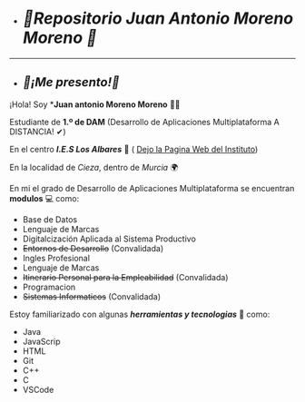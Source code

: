 - # ***📖Repositorio Juan Antonio Moreno Moreno 📖***
 ___
- ## ***👋¡Me presento!👋***  


 ¡Hola! Soy ***Juan antonio Moreno Moreno** 🙋‍♂️

Estudiante de **1.º de DAM** (Desarrollo de Aplicaciones Multiplataforma A DISTANCIA! ✔) 

En el centro ***I.E.S Los Albares*** 🏫 ( [Dejo la Pagina Web del Instituto](https://www.ieslosalbares.es/))

En la localidad de *Cieza*, dentro de *Murcia* 🌍  

En mi el grado de Desarrollo de Aplicaciones Multiplataforma se encuentran **modulos** 💻 como:  

- Base de Datos
- Lenguaje de Marcas
- Digitalcización Aplicada al Sistema Productivo
- ~~Entornos de Desarrollo~~ (Convalidada)
- Ingles Profesional
- Lenguaje de Marcas
- ~~Itinerario Personal para la Empleabilidad~~ (Convalidada)
- Programacion
- ~~Sistemas Informaticos~~ (Convalidada)


Estoy familiarizado con algunas ***herramientas y tecnologias*** 🔧 como:

- Java 
- JavaScrip
- HTML
- Git
- C++
- C
- VSCode






  





